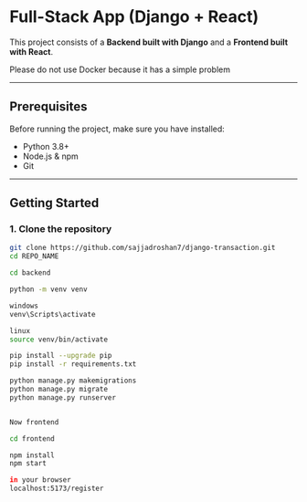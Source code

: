 # Full-Stack App (Django + React)

This project consists of a **Backend built with Django** and a **Frontend built with React**.


Please do not use Docker because it has a simple problem

---

## Prerequisites

Before running the project, make sure you have installed:

- Python 3.8+  
- Node.js & npm  
- Git  

---

## Getting Started

### 1. Clone the repository

```bash
git clone https://github.com/sajjadroshan7/django-transaction.git
cd REPO_NAME

cd backend

python -m venv venv

windows
venv\Scripts\activate

linux
source venv/bin/activate

pip install --upgrade pip
pip install -r requirements.txt

python manage.py makemigrations
python manage.py migrate
python manage.py runserver


Now frontend

cd frontend

npm install
npm start

in your browser
localhost:5173/register




